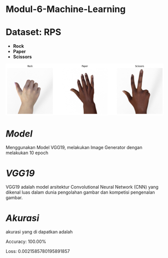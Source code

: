 # Modul-6-Machine-Learning

# Dataset: RPS

- **Rock**
- **Paper**
- **Scissors**

<img src="images/Rps.png" width="800"/>

# *Model*
Menggunakan Model VGG19, melakukan Image Generator dengan melakukan 10 epoch

# *VGG19*
VGG19 adalah model arsitektur Convolutional Neural Network (CNN) yang dikenal luas dalam dunia pengolahan gambar dan kompetisi pengenalan gambar.

# *Akurasi* 
akurasi yang di dapatkan adalah

Accuracy: 100.00%

Loss: 0.0021585780195891857

